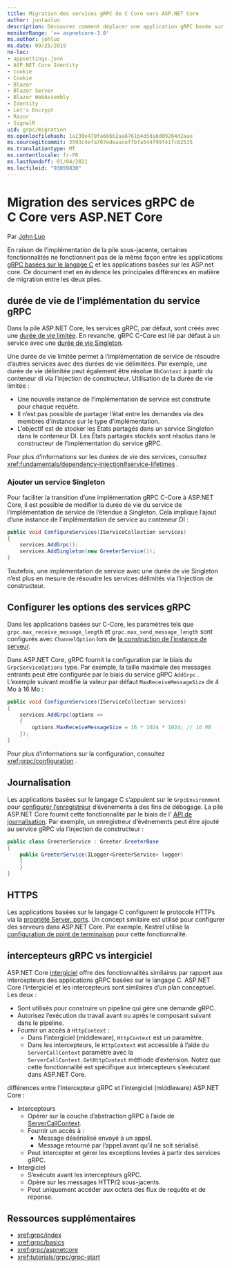 ```yaml
---
title: Migration des services gRPC de C Core vers ASP.NET Core
author: juntaoluo
description: Découvrez comment déplacer une application gRPC basée sur un noyau C existante pour qu’elle s’exécute sur ASP.NET Core pile.
monikerRange: '>= aspnetcore-3.0'
ms.author: johluo
ms.date: 09/25/2019
no-loc:
- appsettings.json
- ASP.NET Core Identity
- cookie
- Cookie
- Blazor
- Blazor Server
- Blazor WebAssembly
- Identity
- Let's Encrypt
- Razor
- SignalR
uid: grpc/migration
ms.openlocfilehash: 1a230e470fa666b2aa6761b4d5dabd09264d2aae
ms.sourcegitcommit: 3593c4efa707edeaaceffbfa544f99f41fc62535
ms.translationtype: MT
ms.contentlocale: fr-FR
ms.lasthandoff: 01/04/2021
ms.locfileid: "93059830"
---
```

# <a name="migrating-grpc-services-from-c-core-to-aspnet-core"></a>Migration des services gRPC de C Core vers ASP.NET Core

Par [John Luo](https://github.com/juntaoluo)

En raison de l’implémentation de la pile sous-jacente, certaines fonctionnalités ne fonctionnent pas de la même façon entre les applications [gRPC basées sur le langage C](https://grpc.io/blog/grpc-stacks) et les applications basées sur les ASP.net core. Ce document met en évidence les principales différences en matière de migration entre les deux piles.

## <a name="grpc-service-implementation-lifetime"></a>durée de vie de l’implémentation du service gRPC

Dans la pile ASP.NET Core, les services gRPC, par défaut, sont créés avec une [durée de vie limitée](xref:fundamentals/dependency-injection#service-lifetimes). En revanche, gRPC C-Core est lié par défaut à un service avec une [durée de vie Singleton](xref:fundamentals/dependency-injection#service-lifetimes).

Une durée de vie limitée permet à l’implémentation de service de résoudre d’autres services avec des durées de vie délimitées. Par exemple, une durée de vie délimitée peut également être résolue `DbContext` à partir du conteneur di via l’injection de constructeur. Utilisation de la durée de vie limitée :

* Une nouvelle instance de l’implémentation de service est construite pour chaque requête.
* Il n’est pas possible de partager l’état entre les demandes via des membres d’instance sur le type d’implémentation.
* L’objectif est de stocker les États partagés dans un service Singleton dans le conteneur DI. Les États partagés stockés sont résolus dans le constructeur de l’implémentation du service gRPC.

Pour plus d’informations sur les durées de vie des services, consultez <xref:fundamentals/dependency-injection#service-lifetimes> .

### <a name="add-a-singleton-service"></a>Ajouter un service Singleton

Pour faciliter la transition d’une implémentation gRPC C-Core à ASP.NET Core, il est possible de modifier la durée de vie du service de l’implémentation de service de l’étendue à Singleton. Cela implique l’ajout d’une instance de l’implémentation de service au conteneur DI :

```csharp
public void ConfigureServices(IServiceCollection services)
{
    services.AddGrpc();
    services.AddSingleton(new GreeterService());
}
```

Toutefois, une implémentation de service avec une durée de vie Singleton n’est plus en mesure de résoudre les services délimités via l’injection de constructeur.

## <a name="configure-grpc-services-options"></a>Configurer les options des services gRPC

Dans les applications basées sur C-Core, les paramètres tels que `grpc.max_receive_message_length` et `grpc.max_send_message_length` sont configurés avec `ChannelOption` lors de [la construction de l’instance de serveur](https://grpc.io/grpc/csharp/api/Grpc.Core.Server.html#Grpc_Core_Server__ctor_System_Collections_Generic_IEnumerable_Grpc_Core_ChannelOption__).

Dans ASP.NET Core, gRPC fournit la configuration par le biais du `GrpcServiceOptions` type. Par exemple, la taille maximale des messages entrants peut être configurée par le biais du service gRPC `AddGrpc` . L’exemple suivant modifie la valeur par défaut `MaxReceiveMessageSize` de 4 Mo à 16 Mo :

```csharp
public void ConfigureServices(IServiceCollection services)
{
    services.AddGrpc(options =>
    {
        options.MaxReceiveMessageSize = 16 * 1024 * 1024; // 16 MB
    });
}
```

Pour plus d’informations sur la configuration, consultez <xref:grpc/configuration> .

## <a name="logging"></a>Journalisation

Les applications basées sur le langage C s’appuient sur le `GrpcEnvironment` pour [configurer l’enregistreur](https://grpc.io/grpc/csharp/api/Grpc.Core.GrpcEnvironment.html?q=size#Grpc_Core_GrpcEnvironment_SetLogger_Grpc_Core_Logging_ILogger_) d’événements à des fins de débogage. La pile ASP.NET Core fournit cette fonctionnalité par le biais de l' [API de journalisation](xref:fundamentals/logging/index). Par exemple, un enregistreur d’événements peut être ajouté au service gRPC via l’injection de constructeur :

```csharp
public class GreeterService : Greeter.GreeterBase
{
    public GreeterService(ILogger<GreeterService> logger)
    {
    }
}
```

## <a name="https"></a>HTTPS

Les applications basées sur le langage C configurent le protocole HTTPs via la [propriété Server. ports](https://grpc.io/grpc/csharp/api/Grpc.Core.Server.html#Grpc_Core_Server_Ports). Un concept similaire est utilisé pour configurer des serveurs dans ASP.NET Core. Par exemple, Kestrel utilise la [configuration de point de terminaison](xref:fundamentals/servers/kestrel#endpoint-configuration) pour cette fonctionnalité.

## <a name="grpc-interceptors-vs-middleware"></a>intercepteurs gRPC vs intergiciel

ASP.NET Core [intergiciel](xref:fundamentals/middleware/index) offre des fonctionnalités similaires par rapport aux intercepteurs des applications gRPC basées sur le langage C. ASP.NET Core l’intergiciel et les intercepteurs sont similaires d’un plan conceptuel. Les deux :

* Sont utilisés pour construire un pipeline qui gère une demande gRPC.
* Autorisez l’exécution du travail avant ou après le composant suivant dans le pipeline.
* Fournir un accès à `HttpContext` :
  * Dans l’intergiciel (middleware), `HttpContext` est un paramètre.
  * Dans les intercepteurs, le `HttpContext` est accessible à l’aide du `ServerCallContext` paramètre avec la `ServerCallContext.GetHttpContext` méthode d’extension. Notez que cette fonctionnalité est spécifique aux intercepteurs s’exécutant dans ASP.NET Core.

différences entre l’intercepteur gRPC et l’intergiciel (middleware) ASP.NET Core :

* Intercepteurs
  * Opérer sur la couche d’abstraction gRPC à l’aide de [ServerCallContext](https://grpc.io/grpc/csharp/api/Grpc.Core.ServerCallContext.html).
  * Fournir un accès à :
    * Message désérialisé envoyé à un appel.
    * Message retourné par l’appel avant qu’il ne soit sérialisé.
  * Peut intercepter et gérer les exceptions levées à partir des services gRPC.
* Intergiciel
  * S’exécute avant les intercepteurs gRPC.
  * Opère sur les messages HTTP/2 sous-jacents.
  * Peut uniquement accéder aux octets des flux de requête et de réponse.

## <a name="additional-resources"></a>Ressources supplémentaires

* <xref:grpc/index>
* <xref:grpc/basics>
* <xref:grpc/aspnetcore>
* <xref:tutorials/grpc/grpc-start>
